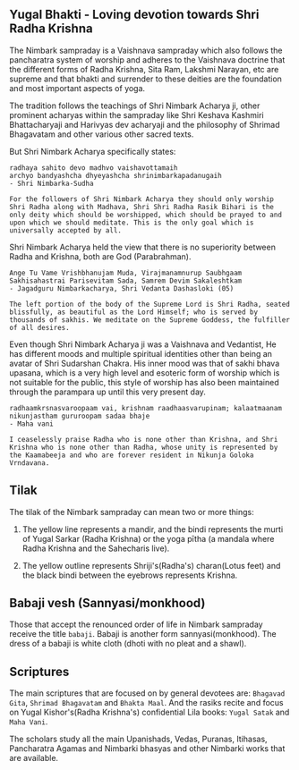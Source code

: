 ## Yugal Bhakti - Loving devotion towards Shri Radha Krishna

The Nimbark sampraday is a Vaishnava sampraday which also follows the pancharatra system of worship and adheres to the Vaishnava doctrine that the different forms of Radha Krishna, Sita Ram, Lakshmi Narayan, etc are supreme and that bhakti and surrender to these deities are the foundation and most important aspects of yoga.

The tradition follows the teachings of Shri Nimbark Acharya ji, other prominent acharyas within the sampraday like Shri Keshava Kashmiri Bhattacharyaji and Harivyas dev acharyaji and the philosophy of Shrimad Bhagavatam and other various other sacred texts. 

But Shri Nimbark Acharya specifically states:

```
radhaya sahito devo madhvo vaishavottamaih
archyo bandyashcha dhyeyashcha shrinimbarkapadanugaih
- Shri Nimbarka-Sudha

For the followers of Shri Nimbark Acharya they should only worship Shri Radha along with Madhava, Shri Shri Radha Rasik Bihari is the only deity which should be worshipped, which should be prayed to and upon which we should meditate. This is the only goal which is universally accepted by all. 

```

Shri Nimbark Acharya held the view that there is no superiority between Radha and Krishna, both are God (Parabrahman). 

```
Ange Tu Vame Vrishbhanujam Muda, Virajmanamnurup Saubhgaam
Sakhisahastrai Parisevitam Sada, Samrem Devim Sakaleshtkam
- Jagadguru Nimbarkacharya, Shri Vedanta Dashasloki (05)

The left portion of the body of the Supreme Lord is Shri Radha, seated blissfully, as beautiful as the Lord Himself; who is served by thousands of sakhis. We meditate on the Supreme Goddess, the fulfiller of all desires.
```

Even though Shri Nimbark Acharya ji was a Vaishnava and Vedantist, He has different moods and multiple spiritual identities other than being an avatar of Shri Sudarshan Chakra. His inner mood was that of sakhi bhava upasana, which is a very high level and esoteric form of worship which is not suitable for the public, this style of worship has also been maintained through the parampara up until this very present day.


```
radhaamkrsnasvaroopaam vai, krishnam raadhaasvarupinam; kalaatmaanam nikunjastham gururoopam sadaa bhaje
- Maha vani

I ceaselessly praise Radha who is none other than Krishna, and Shri Krishna who is none other than Radha, whose unity is represented by the Kaamabeeja and who are forever resident in Nikunja Goloka Vrndavana.
```

## Tilak
The tilak of the Nimbark sampraday can mean two or more things:

1. The yellow line represents a mandir, and the bindi represents the murti of Yugal Sarkar (Radha Krishna) or the yoga pītha (a mandala where Radha Krishna and the Sahecharis live). 

2. The yellow outline represents Shriji's(Radha's) charan(Lotus feet) and the black bindi between the eyebrows represents Krishna.

## Babaji vesh (Sannyasi/monkhood)
Those that accept the renounced order of life in Nimbark sampraday receive the title `babaji`. Babaji is another form sannyasi(monkhood). The dress of a babaji is white cloth (dhoti with no pleat and a shawl).

## Scriptures
The main scriptures that are focused on by general devotees are: `Bhagavad Gita`, `Shrimad Bhagavatam` and `Bhakta Maal`. 
And the rasiks recite and focus on Yugal Kishor's(Radha Krishna's) confidential Lila books: `Yugal Satak` and `Maha Vani`.

The scholars study all the main Upanishads, Vedas, Puranas, Itihasas, Pancharatra Agamas and Nimbarki bhasyas and other Nimbarki works that are available.